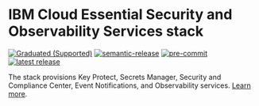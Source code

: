 # IBM Cloud Essential Security and Observability Services stack

[![Graduated (Supported)](https://img.shields.io/badge/status-Graduated%20(Supported)-brightgreen?style=plastic)](https://terraform-ibm-modules.github.io/documentation/#/badge-status)
[![semantic-release](https://img.shields.io/badge/%20%20%F0%9F%93%A6%F0%9F%9A%80-semantic--release-e10079.svg)](https://github.com/semantic-release/semantic-release)
[![pre-commit](https://img.shields.io/badge/pre--commit-enabled-brightgreen?logo=pre-commit&logoColor=white)](https://github.com/pre-commit/pre-commit)
[![latest release](https://img.shields.io/github/v/release/terraform-ibm-modules/stack-ibm-core-security-services?logo=GitHub&sort=semver)](https://github.com/terraform-ibm-modules/stack-ibm-core-security-services/releases/latest)

The stack provisions Key Protect, Secrets Manager, Security and Compliance Center, Event Notifications, and Observability services. [Learn more](https://cloud.ibm.com/docs/security-services?topic=security-services-overview).
